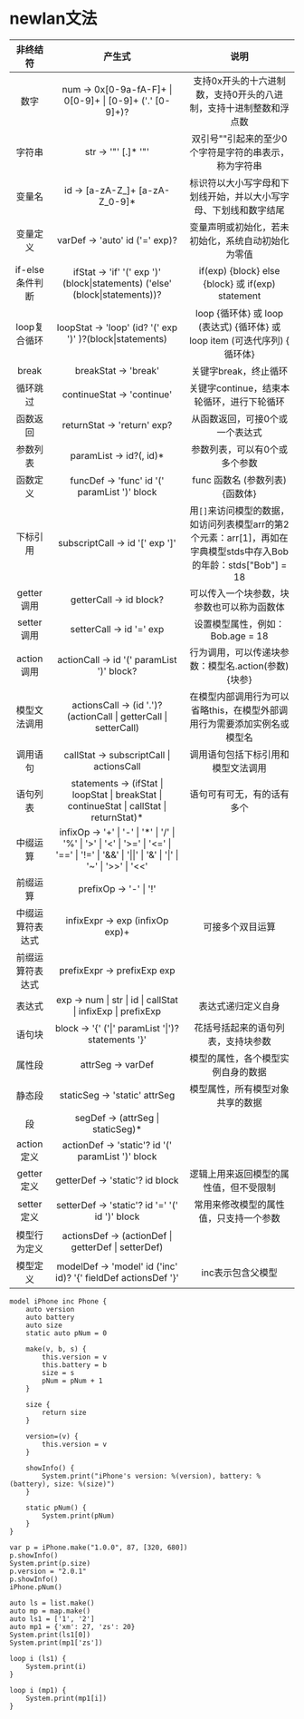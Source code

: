 # newlan文法

|     非终结符     |                            产生式                            |                             说明                             |
| :--------------: | :----------------------------------------------------------: | :----------------------------------------------------------: |
|       数字       |   num -> 0x[0-9a-fA-F]+ \| 0[0-9]+ \| [0-9]+ ('.' [0-9]+)?   | 支持0x开头的十六进制数，支持0开头的八进制，支持十进制整数和浮点数 |
|      字符串      |                     str -> '"' [.]* '"'                      |    双引号""引起来的至少0个字符是字符的串表示，称为字符串     |
|      变量名      |                id -> [a-zA-Z_]+ [a-zA-Z_0-9]*                | 标识符以大小写字母和下划线开始，并以大小写字母、下划线和数字结尾 |
|     变量定义     |                varDef -> 'auto' id ('=' exp)?                |      变量声明或初始化，若未初始化，系统自动初始化为零值      |
| if-else条件判断  | ifStat -> 'if' '(' exp ')' (block\|statements) ('else' (block\|statements))? |      if(exp) {block} else {block} 或 if(exp) statement       |
|   loop复合循环   |  loopStat -> 'loop' (id? '(' exp ')' )?(block\|statements)   | loop {循环体} 或 loop (表达式) {循环体} 或 loop item (可迭代序列) { 循环体} |
|      break       |                     breakStat -> 'break'                     |                    关键字break，终止循环                     |
|     循环跳过     |                  continueStat -> 'continue'                  |          关键字continue，结束本轮循环，进行下轮循环          |
|     函数返回     |                 returnStat -> 'return' exp?                  |               从函数返回，可接0个或一个表达式                |
|     参数列表     |                   paramList -> id?(, id)*                    |                参数列表，可以有0个或多个参数                 |
|     函数定义     |         funcDef -> 'func' id '(' paramList ')' block         |               func 函数名 (参数列表) {函数体}                |
|     下标引用     |               subscriptCall -> id '[' exp ']'                | 用`[]`来访问模型的数据，如访问列表模型arr的第2个元素：arr[1]，再如在字典模型stds中存入Bob的年龄：stds["Bob"] = 18 |
|    getter调用    |                   getterCall -> id block?                    |          可以传入一个块参数，块参数也可以称为函数体          |
|    setter调用    |                   setterCall -> id '=' exp                   |               设置模型属性，例如：Bob.age = 18               |
|    action调用    |          actionCall -> id '(' paramList ')' block?           |     行为调用，可以传递块参数：模型名.action(参数){块参}      |
|   模型文法调用   | actionsCall -> (id '.')? (actionCall \| getterCall \| setterCall) | 在模型内部调用行为可以省略this，在模型外部调用行为需要添加实例名或模型名 |
|     调用语句     |           callStat -> subscriptCall \| actionsCall           |              调用语句包括下标引用和模型文法调用              |
|     语句列表     | statements -> (ifStat \| loopStat \| breakStat \| continueStat \| callStat \| returnStat)* |                  语句可有可无，有的话有多个                  |
|     中缀运算     | infixOp -> '+' \| '-' \| '*' \| '/' \| '%' \| '>' \| '<' \| '>=' \| '<=' \| '==' \| '!=' \| '&&' \| '\|\|' \| '&' \| '\|' \| '~' \| '>>' \| '<<' |                                                              |
|     前缀运算     |                    prefixOp -> '-' \| '!'                    |                                                              |
| 中缀运算符表达式 |               infixExpr -> exp (infixOp exp)+                |                       可接多个双目运算                       |
| 前缀运算符表达式 |                 prefixExpr -> prefixExp exp                  |                                                              |
|      表达式      | exp -> num \| str \| id \| callStat \| infixExp \| prefixExp |                      表达式递归定义自身                      |
|      语句块      |      block -> '{' ('\|' paramList '\|')? statements '}'      |              花括号括起来的语句列表，支持块参数              |
|      属性段      |                      attrSeg -> varDef                       |              模型的属性，各个模型实例自身的数据              |
|      静态段      |                staticSeg -> 'static' attrSeg                 |               模型属性，所有模型对象共享的数据               |
|        段        |              segDef -> (attrSeg \| staticSeg)*               |                                                              |
|    action定义    |      actionDef -> 'static'? id '(' paramList ')' block       |                                                              |
|    getter定义    |               getterDef -> 'static'? id block                |            逻辑上用来返回模型的属性值，但不受限制            |
|    setter定义    |        setterDef -> 'static'? id '=' '(' id ')' block        |            常用来修改模型的属性值，只支持一个参数            |
|   模型行为定义   |     actionsDef -> (actionDef \| getterDef \| setterDef)      |                                                              |
|     模型定义     | modelDef -> 'model' id ('inc' id)? '{' fieldDef actionsDef '}' |                      inc表示包含父模型                       |

```
model iPhone inc Phone {
	auto version
	auto battery
	auto size
	static auto pNum = 0

	make(v, b, s) {
		this.version = v
		this.battery = b
		size = s
		pNum = pNum + 1
	}

	size {
		return size
	}

	version=(v) {
		this.version = v
	}

	showInfo() {
		System.print("iPhone's version: %(version), battery: %(battery), size: %(size)")
	}
	
	static pNum() {
		System.print(pNum)
	}
}

var p = iPhone.make("1.0.0", 87, [320, 680])
p.showInfo()
System.print(p.size)
p.version = "2.0.1"
p.showInfo()
iPhone.pNum()

auto ls = list.make()
auto mp = map.make()
auto ls1 = ['1', '2']
auto mp1 = {'xm': 27, 'zs': 20}
System.print(ls1[0])
System.print(mp1['zs'])

loop i (ls1) {
	System.print(i)
}

loop i (mp1) {
	System.print(mp1[i])
}
```



